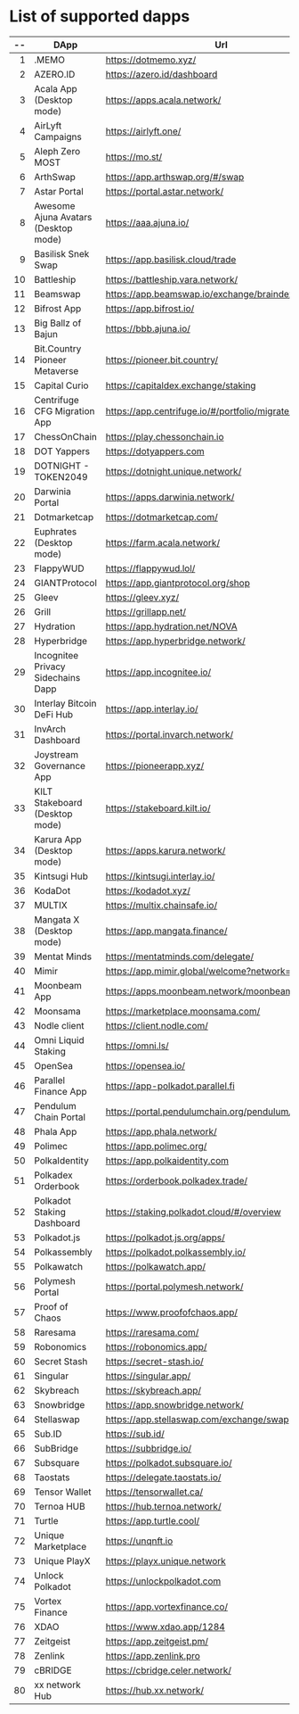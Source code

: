 
# List of supported dapps
| --  |                 DApp                 |                         Url                         |         Tags          |
| --: | ------------------------------------ | --------------------------------------------------- | --------------------- |
|   1 | .MEMO                                | https://dotmemo.xyz/                                | art                   |
|   2 | AZERO.ID                             | https://azero.id/dashboard                          | utilities             |
|   3 | Acala App (Desktop mode)             | https://apps.acala.network/                         | staking               |
|   4 | AirLyft Campaigns                    | https://airlyft.one/                                | social                |
|   5 | Aleph Zero MOST                      | https://mo.st/                                      | bridge,dex            |
|   6 | ArthSwap                             | https://app.arthswap.org/#/swap                     | dex,evm               |
|   7 | Astar Portal                         | https://portal.astar.network/                       | staking               |
|   8 | Awesome Ajuna Avatars (Desktop mode) | https://aaa.ajuna.io/                               | art,gaming            |
|   9 | Basilisk Snek Swap                   | https://app.basilisk.cloud/trade                    | bridge,dex            |
|  10 | Battleship                           | https://battleship.vara.network/                    | gaming                |
|  11 | Beamswap                             | https://app.beamswap.io/exchange/braindex           | dex,evm               |
|  12 | Bifrost App                          | https://app.bifrost.io/                             | staking               |
|  13 | Big Ballz of Bajun                   | https://bbb.ajuna.io/                               | art,gaming            |
|  14 | Bit.Country Pioneer Metaverse        | https://pioneer.bit.country/                        | art,staking,gaming    |
|  15 | Capital Curio                        | https://capitaldex.exchange/staking                 | staking               |
|  16 | Centrifuge CFG Migration App         | https://app.centrifuge.io/#/portfolio/migrate/cent  | utilities             |
|  17 | ChessOnChain                         | https://play.chessonchain.io                        | gaming                |
|  18 | DOT Yappers                          | https://dotyappers.com                              | social                |
|  19 | DOTNIGHT - TOKEN2049                 | https://dotnight.unique.network/                    | social                |
|  20 | Darwinia Portal                      | https://apps.darwinia.network/                      | utilities             |
|  21 | Dotmarketcap                         | https://dotmarketcap.com/                           | social                |
|  22 | Euphrates (Desktop mode)             | https://farm.acala.network/                         | staking               |
|  23 | FlappyWUD                            | https://flappywud.lol/                              | gaming                |
|  24 | GIANTProtocol                        | https://app.giantprotocol.org/shop                  | utilities             |
|  25 | Gleev                                | https://gleev.xyz/                                  | social                |
|  26 | Grill                                | https://grillapp.net/                               | social                |
|  27 | Hydration                            | https://app.hydration.net/NOVA                      | bridge,dex,staking    |
|  28 | Hyperbridge                          | https://app.hyperbridge.network/                    | bridge                |
|  29 | Incognitee Privacy Sidechains Dapp   | https://app.incognitee.io/                          | utilities             |
|  30 | Interlay Bitcoin DeFi Hub            | https://app.interlay.io/                            | bridge,staking        |
|  31 | InvArch Dashboard                    | https://portal.invarch.network/                     | staking               |
|  32 | Joystream Governance App             | https://pioneerapp.xyz/                             | governance            |
|  33 | KILT Stakeboard (Desktop mode)       | https://stakeboard.kilt.io/                         | staking               |
|  34 | Karura App (Desktop mode)            | https://apps.karura.network/                        | staking               |
|  35 | Kintsugi Hub                         | https://kintsugi.interlay.io/                       | bridge,staking        |
|  36 | KodaDot                              | https://kodadot.xyz/                                | art                   |
|  37 | MULTIX                               | https://multix.chainsafe.io/                        | utilities             |
|  38 | Mangata X (Desktop mode)             | https://app.mangata.finance/                        | staking               |
|  39 | Mentat Minds                         | https://mentatminds.com/delegate/                   | staking               |
|  40 | Mimir                                | https://app.mimir.global/welcome?network=polkadot   | utilities             |
|  41 | Moonbeam App                         | https://apps.moonbeam.network/moonbeam              | staking,utilities,evm |
|  42 | Moonsama                             | https://marketplace.moonsama.com/                   | art,evm               |
|  43 | Nodle client                         | https://client.nodle.com/                           | utilities             |
|  44 | Omni Liquid Staking                  | https://omni.ls/                                    | staking,evm           |
|  45 | OpenSea                              | https://opensea.io/                                 | art,evm               |
|  46 | Parallel Finance App                 | https://app-polkadot.parallel.fi                    | utilities             |
|  47 | Pendulum Chain Portal                | https://portal.pendulumchain.org/pendulum/dashboard | utilities,staking     |
|  48 | Phala App                            | https://app.phala.network/                          | staking               |
|  49 | Polimec                              | https://app.polimec.org/                            | utilities             |
|  50 | PolkaIdentity                        | https://app.polkaidentity.com                       | social,utilities      |
|  51 | Polkadex Orderbook                   | https://orderbook.polkadex.trade/                   | dex,utilities         |
|  52 | Polkadot Staking Dashboard           | https://staking.polkadot.cloud/#/overview           | staking,utilities     |
|  53 | Polkadot.js                          | https://polkadot.js.org/apps/                       | utilities             |
|  54 | Polkassembly                         | https://polkadot.polkassembly.io/                   | governance            |
|  55 | Polkawatch                           | https://polkawatch.app/                             | utilities             |
|  56 | Polymesh Portal                      | https://portal.polymesh.network/                    | utilities,staking     |
|  57 | Proof of Chaos                       | https://www.proofofchaos.app/                       | art,governance        |
|  58 | Raresama                             | https://raresama.com/                               | art,evm               |
|  59 | Robonomics                           | https://robonomics.app/                             | utilities             |
|  60 | Secret Stash                         | https://secret-stash.io/                            | art                   |
|  61 | Singular                             | https://singular.app/                               | art                   |
|  62 | Skybreach                            | https://skybreach.app/                              | evm,gaming            |
|  63 | Snowbridge                           | https://app.snowbridge.network/                     | bridge                |
|  64 | Stellaswap                           | https://app.stellaswap.com/exchange/swap            | bridge,dex,evm        |
|  65 | Sub.ID                               | https://sub.id/                                     | utilities             |
|  66 | SubBridge                            | https://subbridge.io/                               | bridge,evm            |
|  67 | Subsquare                            | https://polkadot.subsquare.io/                      | governance            |
|  68 | Taostats                             | https://delegate.taostats.io/                       | staking               |
|  69 | Tensor Wallet                        | https://tensorwallet.ca/                            | utilities,staking     |
|  70 | Ternoa HUB                           | https://hub.ternoa.network/                         | staking               |
|  71 | Turtle                               | https://app.turtle.cool/                            | bridge                |
|  72 | Unique Marketplace                   | https://unqnft.io                                   | gaming,art            |
|  73 | Unique PlayX                         | https://playx.unique.network                        | gaming                |
|  74 | Unlock Polkadot                      | https://unlockpolkadot.com                          | social                |
|  75 | Vortex Finance                       | https://app.vortexfinance.co/                       | evm,utilities         |
|  76 | XDAO                                 | https://www.xdao.app/1284                           | bridge,dex,evm        |
|  77 | Zeitgeist                            | https://app.zeitgeist.pm/                           | utilities             |
|  78 | Zenlink                              | https://app.zenlink.pro                             | dex                   |
|  79 | cBRIDGE                              | https://cbridge.celer.network/                      | dex,evm               |
|  80 | xx network Hub                       | https://hub.xx.network/                             | utilities             |
